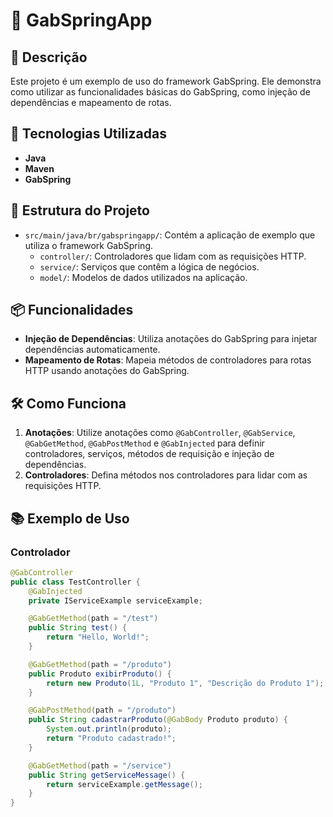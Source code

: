 # 🌟 GabSpringApp

## 📝 Descrição
Este projeto é um exemplo de uso do framework GabSpring. Ele demonstra como utilizar as funcionalidades básicas do GabSpring, como injeção de dependências e mapeamento de rotas.

## 🚀 Tecnologias Utilizadas
- **Java**
- **Maven**
- **GabSpring**

## 📂 Estrutura do Projeto
- `src/main/java/br/gabspringapp/`: Contém a aplicação de exemplo que utiliza o framework GabSpring.
    - `controller/`: Controladores que lidam com as requisições HTTP.
    - `service/`: Serviços que contêm a lógica de negócios.
    - `model/`: Modelos de dados utilizados na aplicação.

## 📦 Funcionalidades
- **Injeção de Dependências**: Utiliza anotações do GabSpring para injetar dependências automaticamente.
- **Mapeamento de Rotas**: Mapeia métodos de controladores para rotas HTTP usando anotações do GabSpring.

## 🛠️ Como Funciona
1. **Anotações**: Utilize anotações como `@GabController`, `@GabService`, `@GabGetMethod`, `@GabPostMethod` e `@GabInjected` para definir controladores, serviços, métodos de requisição e injeção de dependências.
2. **Controladores**: Defina métodos nos controladores para lidar com as requisições HTTP.

## 📚 Exemplo de Uso
### Controlador
```java
@GabController
public class TestController {
    @GabInjected
    private IServiceExample serviceExample;

    @GabGetMethod(path = "/test")
    public String test() {
        return "Hello, World!";
    }

    @GabGetMethod(path = "/produto")
    public Produto exibirProduto() {
        return new Produto(1L, "Produto 1", "Descrição do Produto 1");
    }

    @GabPostMethod(path = "/produto")
    public String cadastrarProduto(@GabBody Produto produto) {
        System.out.println(produto);
        return "Produto cadastrado!";
    }

    @GabGetMethod(path = "/service")
    public String getServiceMessage() {
        return serviceExample.getMessage();
    }
}